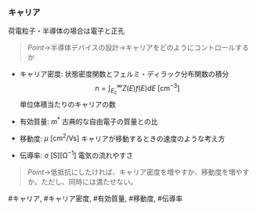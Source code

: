 ### キャリア
荷電粒子・半導体の場合は電子と正孔

> $Point\to$半導体デバイスの設計$\to$キャリアをどのようにコントロールするか

- キャリア密度:
    状態密度関数とフェルミ・ディラック分布関数の積分 $$n = \int_{E_c}^{\infty} Z(E) f(E) dE \ \mathrm{[cm^{-3}]}$$単位体積当たりのキャリアの数

- 有効質量: $m^*$
    古典的な自由電子の質量との比

- 移動度: $\mu \ \mathrm{[cm^2/Vs]}$
    キャリアが移動するときの速度のような考え方

- 伝導率: $\sigma \ \mathrm{[S][\Omega^{-1}]}$
    電気の流れやすさ

> $Point\to$低抵抗にしたければ、キャリア密度を増やすか、移動度を増やすか。ただし、同時には満たせない。

#キャリア, #キャリア密度, #有効質量, #移動度, #伝導率